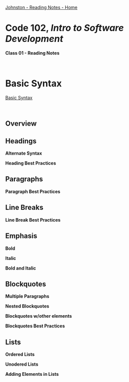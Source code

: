 [Johnston - Reading Notes - Home](../README.md)

# Code 102, _Intro to Software Development_ 
**Class 01 - Reading Notes**

&nbsp;
&nbsp;

# Basic Syntax

[Basic Syntax](https://www.markdownguide.org/basic-syntax/)

<br>

## Overview

## Headings

**Alternate Syntax**

**Heading Best Practices**

## Paragraphs

**Paragraph Best Practices**

## Line Breaks

**Line Break Best Practices**

## Emphasis

**Bold**

**Italic**

**Bold and Italic**

## Blockquotes

**Multiple Paragraphs**

**Nested Blockquotes**

**Blockquotes w/other elements**

**Blockquotes Best Practices**

## Lists

**Ordered Lists**

**Unodered Lists**

**Adding Elements in Lists**
